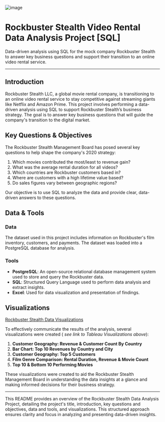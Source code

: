 ![image](https://cdn-icons-png.flaticon.com/128/3074/3074767.png)
# Rockbuster Stealth Video Rental Data Analysis Project [SQL]
Data-driven analysis using SQL for the mock company Rockbuster Stealth to answer key business questions and support their transition to an online video rental service.

---
## Introduction
Rockbuster Stealth LLC, a global movie rental company, is transitioning to an online video rental service to stay competitive against streaming giants like Netflix and Amazon Prime. This project involves performing a data-driven analysis using SQL to support Rockbuster Stealth’s business strategy. The goal is to answer key business questions that will guide the company's transition to the digital market.
## Key Questions & Objectives

The Rockbuster Stealth Management Board has posed several key questions to help shape the company's 2020 strategy:

1. Which movies contributed the most/least to revenue gain?
2. What was the average rental duration for all videos?
3. Which countries are Rockbuster customers based in?
4. Where are customers with a high lifetime value based?
5. Do sales figures vary between geographic regions?

Our objective is to use SQL to analyze the data and provide clear, data-driven answers to these questions.

## Data & Tools

### Data

The dataset used in this project includes information on Rockbuster's film inventory, customers, and payments. The dataset was loaded into a PostgreSQL database for analysis.

### Tools

- **PostgreSQL**: An open-source relational database management system used to store and query the Rockbuster data.
- **SQL**: Structured Query Language used to perform data analysis and extract insights.
- **Excel**: Used for data visualization and presentation of findings.

## Visualizations
[Rockbuster Stealth Data Visualizations](https://public.tableau.com/views/3_10RockbusterStealthDataVisualizations/3_10RockbusterStealthDataVisualizations?:language=en-US&:sid=&:display_count=n&:origin=viz_share_link)

To effectively communicate the results of the analysis, several visualizations were created (	*see link to Tableau Visualizations above*):

1. **Customer Geography: Revenue & Customer Count By Country**
2. **Bar Chart: Top 10 Revenues by Country and City**
3. **Customer Geography: Top 5 Customers**
4. **Film Genre Comparison: Rental Duration, Revenue & Movie Count**
5. **Top 10 & Bottom 10 Performing Movies**

These visualizations were created to aid the Rockbuster Stealth Management Board in understanding the data insights at a glance and making informed decisions for their business strategy.

---

This README provides an overview of the Rockbuster Stealth Data Analysis Project, detailing the project's title, introduction, key questions and objectives, data and tools, and visualizations. This structured approach ensures clarity and focus in analyzing and presenting data-driven insights.
